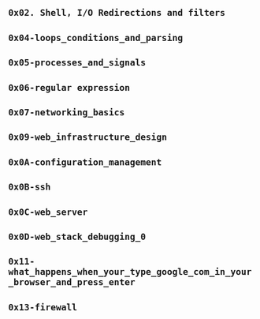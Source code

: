 ## `0x02. Shell, I/O Redirections and filters` 
## `0x04-loops_conditions_and_parsing`
## `0x05-processes_and_signals  `
## `0x06-regular expression`  
## `0x07-networking_basics`  
## `0x09-web_infrastructure_design`  
## `0x0A-configuration_management`  
## `0x0B-ssh`  
## `0x0C-web_server` 
## `0x0D-web_stack_debugging_0`  
## `0x11-what_happens_when_your_type_google_com_in_your_browser_and_press_enter`
## `0x13-firewall`

